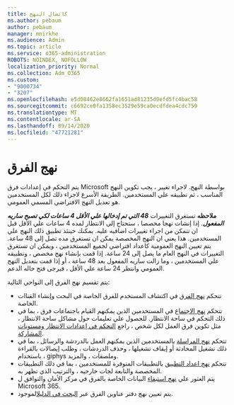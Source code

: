 ```yaml
---
title: كاتشال النهج
ms.author: pebaum
author: pebaum
manager: mnirkhe
ms.audience: Admin
ms.topic: article
ms.service: o365-administration
ROBOTS: NOINDEX, NOFOLLOW
localization_priority: Normal
ms.collection: Adm_O365
ms.custom:
- "9000734"
- "3207"
ms.openlocfilehash: e5d08462e8662fa1651ad81235d0efd5fc4bac58
ms.sourcegitcommit: c6692ce0fa1358ec3529e59ca0ecdfdea4cdc759
ms.translationtype: MT
ms.contentlocale: ar-SA
ms.lasthandoff: 09/14/2020
ms.locfileid: "47721281"
---
```

# <a name="teams-policies"></a>نهج الفرق

يتم التحكم في إعدادات فرق Microsoft بواسطة النهج. لاجراء تغيير ، يجب تكوين النهج المناسب ، ثم تطبيقه علي المستخدمين. الطريقة الأسرع لاجراء ذلك لكل المستخدمين هو تعديل النهج الافتراضي المسمي العمومي. 

**ملاحظه** تستغرق التغييرات ***48 التي تم إدخالها علي الأقل 4 ساعات لكي تصبح ساريه المفعول***. إذا إنشات نهجا مخصصا ، ستحتاج إلى الانتظار لمده 4 ساعات علي الأقل قبل ان تتمكن من اجراء تغييرات اضافيه عليه. يمكنك حينئذ تطبيق ذلك النهج علي المستخدمين. هذا يعني ان النهج المخصصة يمكن ان تستغرق مده تصل إلى 48 ساعة. يتم تعيين النهج العمومية كاعداد افتراضي لجميع المستخدمين ، ويمكن ان تستغرق التغييرات في النهج العام ما يصل إلى 24 ساعة. إذا قمت بإنشاء نهج مخصص ، وتطبيقه علي المستخدمين ، وما زالت ساريه المفعول بعد 48 ساعة ، أو إذا قمت بتعديل النهج العمومي وانتظر 24 ساعة علي الأقل ، فيرجى فتح حاله الدعم.

يتم تقسيم نهج الفرق إلى النواحي التالية:

- تتحكم [نهج الفرق](https://docs.microsoft.com/MicrosoftTeams/teams-policies) في اكتشاف المستخدم للفرق الخاصة في البحث وإنشاء القناات الخاصة.  
- تتحكم [نهج الاجتماع](https://docs.microsoft.com/microsoftteams/meeting-policies-in-teams) في المستخدمين الذين يمكنهم القيام باجتماعات فرق ، بما في ذلك التحكم في ساحة الانتظار. للحصول علي تعليمات حول مشاكل ساحة الانتظار ، مثل تكوين فرق العمل لكل شخص ، راجع [التحكم في إعدادات الانتظار ومستويات المشاركة](https://docs.microsoft.com/alchemyinsights/bypass-lobby).
- تتحكم [نهج المراسلة](https://docs.microsoft.com/microsoftteams/messaging-policies-in-teams) بالمستخدمين الذين يمكنهم العمل بالدردشة والرسائل ، بما في ذلك تشغيل المحادثة أو إيقاف تشغيلها ، وحذف الدردشات ، وطلب إيصالات بالقراءة ، باستخدام giphys وملصقات ، والمزيد.
- تتحكم [نهج اعداد التطبيق](https://docs.microsoft.com/MicrosoftTeams/teams-app-setup-policies) بالتطبيقات المتوفرة للمستخدمين ، بما في ذلك التطبيقات المخصصة والتابعة لجات خارجيه ، والترتيب الذي تظهر به.  
- يتم العثور علي [نهج استبقاء](https://docs.microsoft.com/microsoftteams/retention-policies) البيانات الخاصة بالفرق في مركز الأمان والتوافق ل Microsoft 365.
- يتم تعيين نهج دفتر عناوين الفرق عبر [البحث في الدليل](https://docs.microsoft.com/MicrosoftTeams/teams-scoped-directory-search)الموجود.
